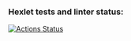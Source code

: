 ### Hexlet tests and linter status:
[![Actions Status](https://github.com/VVP04/python-project-50/actions/workflows/hexlet-check.yml/badge.svg)](https://github.com/VVP04/python-project-50/actions)